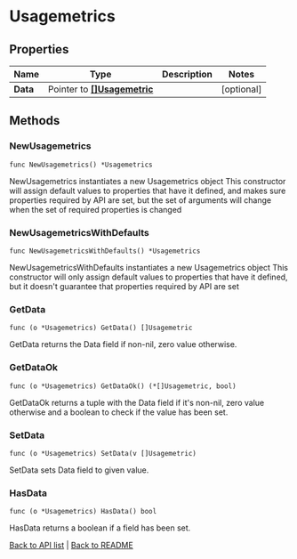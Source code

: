 # Usagemetrics

## Properties

Name | Type | Description | Notes
------------ | ------------- | ------------- | -------------
**Data** | Pointer to [**[]Usagemetric**](Usagemetric.md) |  | [optional] 

## Methods

### NewUsagemetrics

`func NewUsagemetrics() *Usagemetrics`

NewUsagemetrics instantiates a new Usagemetrics object
This constructor will assign default values to properties that have it defined,
and makes sure properties required by API are set, but the set of arguments
will change when the set of required properties is changed

### NewUsagemetricsWithDefaults

`func NewUsagemetricsWithDefaults() *Usagemetrics`

NewUsagemetricsWithDefaults instantiates a new Usagemetrics object
This constructor will only assign default values to properties that have it defined,
but it doesn't guarantee that properties required by API are set

### GetData

`func (o *Usagemetrics) GetData() []Usagemetric`

GetData returns the Data field if non-nil, zero value otherwise.

### GetDataOk

`func (o *Usagemetrics) GetDataOk() (*[]Usagemetric, bool)`

GetDataOk returns a tuple with the Data field if it's non-nil, zero value otherwise
and a boolean to check if the value has been set.

### SetData

`func (o *Usagemetrics) SetData(v []Usagemetric)`

SetData sets Data field to given value.

### HasData

`func (o *Usagemetrics) HasData() bool`

HasData returns a boolean if a field has been set.


[Back to API list](../README.md#documentation-for-api-endpoints) | [Back to README](../README.md)
